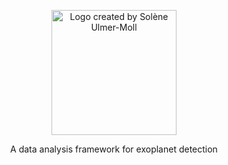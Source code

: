 <p align="center">
<img src="http://www.kima.science/assets/logo_transparent.png" 
     width="200" alt="Logo created by Solène Ulmer-Moll">

<p align="center">
     A data analysis framework for exoplanet detection
</p>
</p>
